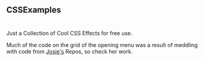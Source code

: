 ## CSSExamples 
#
Just a Collection of Cool CSS Effects for free use.

Much of the code on the grid of the opening menu was a result of meddling with code from [Josie's](https://github.com/MiauToofu) Repos, so check her work.